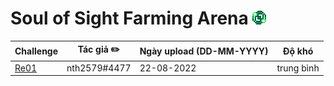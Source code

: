 # Soul of Sight Farming Arena ![](../assets/Soul_of_Sight.gif)

| Challenge | Tác giả ✏️              | Ngày upload (DD-MM-YYYY) | Độ khó |
|-----------|------------------------|--------------------------|--------|
| [Re01](./re-01/) | nth2579#4477 | 22-08-2022               | trung bình     |